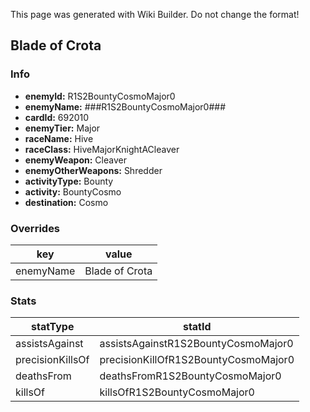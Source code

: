 <span class="wiki-builder">This page was generated with Wiki Builder. Do not change the format!</span>

## Blade of Crota
### Info
* **enemyId:** R1S2BountyCosmoMajor0
* **enemyName:** ###R1S2BountyCosmoMajor0###
* **cardId:** 692010
* **enemyTier:** Major
* **raceName:** Hive
* **raceClass:** HiveMajorKnightACleaver
* **enemyWeapon:** Cleaver
* **enemyOtherWeapons:** Shredder
* **activityType:** Bounty
* **activity:** BountyCosmo
* **destination:** Cosmo

### Overrides
key | value
--- | -----
enemyName | Blade of Crota

### Stats
statType | statId
-------- | ------
assistsAgainst | assistsAgainstR1S2BountyCosmoMajor0
precisionKillsOf | precisionKillOfR1S2BountyCosmoMajor0
deathsFrom | deathsFromR1S2BountyCosmoMajor0
killsOf | killsOfR1S2BountyCosmoMajor0

